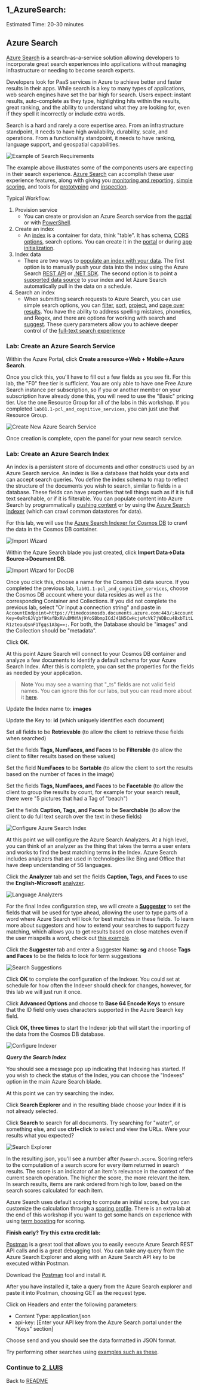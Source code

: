 ## 1_AzureSearch:
Estimated Time: 20-30 minutes

## Azure Search 

[Azure Search](https://docs.microsoft.com/en-us/azure/search/search-what-is-azure-search) is a search-as-a-service solution allowing developers to incorporate great search experiences into applications without managing infrastructure or needing to become search experts.

Developers look for PaaS services in Azure to achieve better and faster results in their apps. While search is a key to many types of applications, web search engines have set the bar high for search. Users expect: instant results, auto-complete as they type, highlighting hits within the results, great ranking, and the ability to understand what they are looking for, even if they spell it incorrectly or include extra words.

Search is a hard and rarely a core expertise area. From an infrastructure standpoint, it needs to have high availability, durability, scale, and operations. From a functionality standpoint, it needs to have ranking, language support, and geospatial capabilities.

![Example of Search Requirements](./resources/assets/AzureSearch-Example.png) 

The example above illustrates some of the components users are expecting in their search experience. [Azure Search](https://docs.microsoft.com/en-us/azure/search/search-what-is-azure-search) can accomplish these user experience features, along with giving you [monitoring and reporting](https://docs.microsoft.com/en-us/azure/search/search-traffic-analytics), [simple scoring](https://docs.microsoft.com/en-us/rest/api/searchservice/add-scoring-profiles-to-a-search-index), and tools for [prototyping](https://docs.microsoft.com/en-us/azure/search/search-import-data-portal) and [inspection](https://docs.microsoft.com/en-us/azure/search/search-explorer).

Typical Workflow:
1. Provision service
	- You can create or provision an Azure Search service from the [portal](https://docs.microsoft.com/en-us/azure/search/search-create-service-portal) or with [PowerShell](https://docs.microsoft.com/en-us/azure/search/search-manage-powershell).
2. Create an index
	- An [index](https://docs.microsoft.com/en-us/azure/search/search-what-is-an-index) is a container for data, think "table". It has schema, [CORS options](https://docs.microsoft.com/en-us/aspnet/core/security/cors), search options. You can create it in the [portal](https://docs.microsoft.com/en-us/azure/search/search-create-index-portal) or during [app initialization](https://docs.microsoft.com/en-us/azure/search/search-create-index-dotnet). 
3. Index data
	- There are two ways to [populate an index with your data](https://docs.microsoft.com/en-us/azure/search/search-what-is-data-import). The first option is to manually push your data into the index using the Azure Search [REST API](https://docs.microsoft.com/en-us/azure/search/search-import-data-rest-api) or [.NET SDK](https://docs.microsoft.com/en-us/azure/search/search-import-data-dotnet). The second option is to point a [supported data source](https://docs.microsoft.com/en-us/azure/search/search-import-data-portal) to your index and let Azure Search automatically pull in the data on a schedule.
4. Search an index
	- When submitting search requests to Azure Search, you can use simple search options, you can [filter](https://docs.microsoft.com/en-us/azure/search/search-filters), [sort](https://docs.microsoft.com/en-us/rest/api/searchservice/add-scoring-profiles-to-a-search-index), [project](https://docs.microsoft.com/en-us/azure/search/search-faceted-navigation), and [page over results](https://docs.microsoft.com/en-us/azure/search/search-pagination-page-layout). You have the ability to address spelling mistakes, phonetics, and Regex, and there are options for working with search and [suggest](https://docs.microsoft.com/en-us/rest/api/searchservice/suggesters). These query parameters allow you to achieve deeper control of the [full-text search experience](https://docs.microsoft.com/en-us/azure/search/search-query-overview)


### Lab: Create an Azure Search Service

Within the Azure Portal, click **Create a resource->Web + Mobile->Azure Search**.

Once you click this, you'll have to fill out a few fields as you see fit. For this lab, the "F0" free tier is sufficient. You are only able to have one Free Azure Search instance per subscription, so if you or another member on your subscription have already done this, you will need to use the "Basic" pricing tier. Use the one Resource Group for all of the labs in this workshop. If you completed `lab01.1-pcl_and_cognitive_services`, you can just use that Resource Group.

![Create New Azure Search Service](./resources/assets/AzureSearch-CreateSearchService.png)

Once creation is complete, open the panel for your new search service.

### Lab: Create an Azure Search Index

An index is a persistent store of documents and other constructs used by an Azure Search service. An index is like a database that holds your data and can accept search queries. You define the index schema to map to reflect the structure of the documents you wish to search, similar to fields in a database. These fields can have properties that tell things such as if it is full text searchable, or if it is filterable.  You can populate content into Azure Search by programmatically [pushing content](https://docs.microsoft.com/en-us/rest/api/searchservice/addupdate-or-delete-documents) or by using the [Azure Search Indexer](https://docs.microsoft.com/en-us/azure/search/search-indexer-overview) (which can crawl common datastores for data).

For this lab, we will use the [Azure Search Indexer for Cosmos DB](https://docs.microsoft.com/en-us/azure/search/search-howto-index-documentdb) to crawl the data in the Cosmos DB container. 

![Import Wizard](./resources/assets/AzureSearch-ImportData.png) 

Within the Azure Search blade you just created, click **Import Data->Data Source->Document DB**.

![Import Wizard for DocDB](./resources/assets/AzureSearch-DataSource.png) 

Once you click this, choose a name for the Cosmos DB data source. If you completed the previous lab, `lab01.1-pcl_and_cognitive_services`, choose the Cosmos DB account where your data resides as well as the corresponding Container and Collections. If you did not complete the previous lab, select "Or input a connection string" and paste in `AccountEndpoint=https://timedcosmosdb.documents.azure.com:443/;AccountKey=0aRt6JVgbf9KafBxRVuDMNfAj9YoSBbmpICdJ41N5CwHcjuMcVk7jWDBcu4BxbTitLR1zteauQsnF1Tgqs1A3g==;`. For both, the Database should be "images" and the Collection should be "metadata".

Click **OK**.

At this point Azure Search will connect to your Cosmos DB container and analyze a few documents to identify a default schema for your Azure Search Index. After this is complete, you can set the properties for the fields as needed by your application.

>**Note** You may see a warning that "_ts" fields are not valid field names. You can ignore this for our labs, but you can read more about it [here](https://docs.microsoft.com/azure/search/search-indexer-field-mappings).

Update the Index name to: **images**

Update the Key to: **id** (which uniquely identifies each document)

Set all fields to be **Retrievable** (to allow the client to retrieve these fields when searched)

Set the fields **Tags, NumFaces, and Faces** to be **Filterable** (to allow the client to filter results based on these values)

Set the field **NumFaces** to be **Sortable** (to allow the client to sort the results based on the number of faces in the image)

Set the fields **Tags, NumFaces, and Faces** to be **Facetable** (to allow the client to group the results by count, for example for your search result, there were "5 pictures that had a Tag of "beach")

Set the fields **Caption, Tags, and Faces** to be **Searchable** (to allow the client to do full text search over the text in these fields)

![Configure Azure Search Index](./resources/assets/AzureSearch-ConfigureIndex.png) 

At this point we will configure the Azure Search Analyzers.  At a high level, you can think of an analyzer as the thing that takes the terms a user enters and works to find the best matching terms in the Index.  Azure Search includes analyzers that are used in technologies like Bing and Office that have deep understanding of 56 languages.  

Click the **Analyzer** tab and set the fields **Caption, Tags, and Faces** to use the **English-Microsoft** [analyzer](https://docs.microsoft.com/en-us/azure/search/search-analyzers).

![Language Analyzers](./resources/assets/AzureSearch-Analyzer.png) 

For the final Index configuration step, we will create a [**Suggester**](https://docs.microsoft.com/en-us/rest/api/searchservice/suggesters) to set the fields that will be used for type ahead, allowing the user to type parts of a word where Azure Search will look for best matches in these fields. To learn more about suggestors and how to extend your searches to support fuzzy matching, which allows you to get results based on close matches even if the user misspells a word, check out [this example](https://docs.microsoft.com/en-us/azure/search/search-query-lucene-examples#fuzzy-search-example).


Click the **Suggester** tab and enter a Suggester Name: **sg** and choose **Tags and Faces** to be the fields to look for term suggestions

![Search Suggestions](./resources/assets/AzureSearch-Suggester.png) 

Click **OK** to complete the configuration of the Indexer.  You could set at schedule for how often the Indexer should check for changes, however, for this lab we will just run it once.  

Click **Advanced Options** and choose to **Base 64 Encode Keys** to ensure that the ID field only uses characters supported in the Azure Search key field.

Click **OK, three times** to start the Indexer job that will start the importing of the data from the Cosmos DB database.

![Configure Indexer](./resources/assets/AzureSearch-ConfigureIndexer.png) 

***Query the Search Index***

You should see a message pop up indicating that Indexing has started.  If you wish to check the status of the Index, you can choose the "Indexes" option in the main Azure Search blade.

At this point we can try searching the index.  

Click **Search Explorer** and in the resulting blade choose your Index if it is not already selected.

Click **Search** to search for all documents. Try searching for "water", or something else, and use **ctrl+click** to select and view the URLs. Were your results what you expected?

![Search Explorer](./resources/assets/AzureSearch-SearchExplorer.png)

In the resulting json, you'll see a number after `@search.score`. Scoring refers to the computation of a search score for every item returned in search results. The score is an indicator of an item's relevance in the context of the current search operation. The higher the score, the more relevant the item. In search results, items are rank ordered from high to low, based on the search scores calculated for each item.

Azure Search uses default scoring to compute an initial score, but you can customize the calculation through a [scoring profile](https://docs.microsoft.com/en-us/rest/api/searchservice/add-scoring-profiles-to-a-search-index). There is an extra lab at the end of this workshop if you want to get some hands on experience with using [term boosting](https://docs.microsoft.com/en-us/rest/api/searchservice/Lucene-query-syntax-in-Azure-Search#bkmk_termboost) for scoring.

**Finish early? Try this extra credit lab:**

[Postman](https://www.getpostman.com/) is a great tool that allows you to easily execute Azure Search REST API calls and is a great debugging tool.  You can take any query from the Azure Search Explorer and along with an Azure Search API key to be executed within Postman.

Download the [Postman](https://www.getpostman.com/) tool and install it. 

After you have installed it, take a query from the Azure Search explorer and paste it into Postman, choosing GET as the request type.  

Click on Headers and enter the following parameters:

+ Content Type: application/json
+ api-key: [Enter your API key from the Azure Search portal under the "Keys" section]

Choose send and you should see the data formatted in JSON format.

Try performing other searches using [examples such as these](https://docs.microsoft.com/en-us/rest/api/searchservice/search-documents#a-namebkmkexamplesa-examples).


### Continue to [2_LUIS](./2_LUIS.md)

Back to [README](./0_README.md)